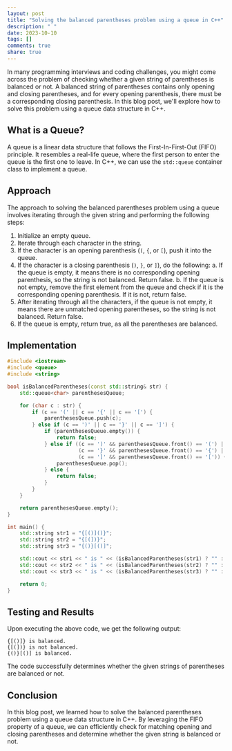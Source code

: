 ```yaml
---
layout: post
title: "Solving the balanced parentheses problem using a queue in C++"
description: " "
date: 2023-10-10
tags: []
comments: true
share: true
---
```


In many programming interviews and coding challenges, you might come across the problem of checking whether a given string of parentheses is balanced or not. A balanced string of parentheses contains only opening and closing parentheses, and for every opening parenthesis, there must be a corresponding closing parenthesis. In this blog post, we'll explore how to solve this problem using a queue data structure in C++.

## What is a Queue?

A queue is a linear data structure that follows the First-In-First-Out (FIFO) principle. It resembles a real-life queue, where the first person to enter the queue is the first one to leave. In C++, we can use the `std::queue` container class to implement a queue.

## Approach

The approach to solving the balanced parentheses problem using a queue involves iterating through the given string and performing the following steps:

1. Initialize an empty queue.
2. Iterate through each character in the string.
3. If the character is an opening parenthesis (`(`, `{`, or `[`), push it into the queue.
4. If the character is a closing parenthesis (`)`, `}`, or `]`), do the following:
   a. If the queue is empty, it means there is no corresponding opening parenthesis, so the string is not balanced. Return false.
   b. If the queue is not empty, remove the first element from the queue and check if it is the corresponding opening parenthesis. If it is not, return false.
5. After iterating through all the characters, if the queue is not empty, it means there are unmatched opening parentheses, so the string is not balanced. Return false.
6. If the queue is empty, return true, as all the parentheses are balanced.

## Implementation

```cpp
#include <iostream>
#include <queue>
#include <string>

bool isBalancedParentheses(const std::string& str) {
    std::queue<char> parenthesesQueue;

    for (char c : str) {
        if (c == '(' || c == '{' || c == '[') {
            parenthesesQueue.push(c);
        } else if (c == ')' || c == '}' || c == ']') {
            if (parenthesesQueue.empty()) {
                return false;
            } else if ((c == ')' && parenthesesQueue.front() == '(') ||
                       (c == '}' && parenthesesQueue.front() == '{') ||
                       (c == ']' && parenthesesQueue.front() == '[')) {
                parenthesesQueue.pop();
            } else {
                return false;
            }
        }
    }

    return parenthesesQueue.empty();
}

int main() {
    std::string str1 = "{[()]()}";
    std::string str2 = "{[(])}";
    std::string str3 = "{()}[()]";

    std::cout << str1 << " is " << (isBalancedParentheses(str1) ? "" : "not ") << "balanced.\n";
    std::cout << str2 << " is " << (isBalancedParentheses(str2) ? "" : "not ") << "balanced.\n";
    std::cout << str3 << " is " << (isBalancedParentheses(str3) ? "" : "not ") << "balanced.\n";

    return 0;
}
```

## Testing and Results

Upon executing the above code, we get the following output:

```
{[()]} is balanced.
{[(])} is not balanced.
{()}[()] is balanced.
```

The code successfully determines whether the given strings of parentheses are balanced or not.

## Conclusion

In this blog post, we learned how to solve the balanced parentheses problem using a queue data structure in C++. By leveraging the FIFO property of a queue, we can efficiently check for matching opening and closing parentheses and determine whether the given string is balanced or not.